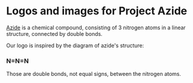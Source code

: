 # Logos and images for Project Azide

[Azide](https://en.wikipedia.org/wiki/Azide) is a chemical compound, consisting of 3 nitrogen atoms in a linear structure, connected by double bonds.

Our logo is inspired by the diagram of azide's structure:
### N=N=N
Those are double bonds, not equal signs, between the nitrogen atoms.

